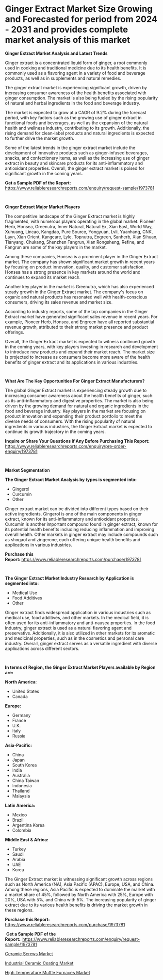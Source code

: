 <p><h1>Ginger Extract Market Size Growing and Forecasted for period from 2024 - 2031 and provides complete market analysis of this market</h1></p><p><strong>Ginger Extract Market Analysis and Latest Trends</strong></p>
<p><p>Ginger extract is a concentrated liquid form of ginger, a root commonly used in cooking and traditional medicine due to its health benefits. It is commonly used as a flavoring agent in a variety of food and beverage products, as well as in supplements and natural remedies.</p><p>The ginger extract market is experiencing significant growth, driven by increasing consumer awareness of the health benefits associated with ginger consumption. The market is also being fueled by the rising popularity of natural and herbal ingredients in the food and beverage industry.</p><p>The market is expected to grow at a CAGR of 9.2% during the forecast period, with key factors such as the growing use of ginger extract in functional foods and beverages, as well as the expansion of the natural health and wellness industry, contributing to its growth. Additionally, the rising demand for clean-label products and natural ingredients is expected to further drive the market growth.</p><p>Some of the latest trends in the ginger extract market include the development of innovative products such as ginger-infused beverages, snacks, and confectionery items, as well as the increasing use of ginger extract in beauty and skincare products for its anti-inflammatory and antioxidant properties. Overall, the ginger extract market is poised for significant growth in the coming years.</p></p>
<p><strong>Get a Sample PDF of the Report:&nbsp;</strong> <a href="https://www.reliableresearchreports.com/enquiry/request-sample/1973781">https://www.reliableresearchreports.com/enquiry/request-sample/1973781</a></p>
<p>&nbsp;</p>
<p><strong>Ginger Extract Major Market Players</strong></p>
<p><p>The competitive landscape of the Ginger Extract market is highly fragmented, with numerous players operating in the global market. Pioneer Herb, Honsea, Greenutra, Inner Natural, Natural Ex, Xian East, World Way, Xuhuang, Lincao, Kangdao, Pure Source, Yongyuan, Lvli, Yuanhang, CNK, Layn, Xian Orient, Kangcare, Lyle, Topnutra, Engreen, Sanherb, Xian Sihuan, Tianyang, Chukang, Shenzhen Fangrun, Xian Rongsheng, Refine, and Fangrun are some of the key players in the market.</p><p>Among these companies, Honsea is a prominent player in the Ginger Extract market. The company has shown significant market growth in recent years by focusing on product innovation, quality, and customer satisfaction. Honsea has a strong presence in key markets around the world and continues to expand its market reach.</p><p>Another key player in the market is Greenutra, which has also experienced steady growth in the Ginger Extract market. The company's focus on organic and natural products has resonated well with health-conscious consumers, driving its sales revenue and market size.</p><p>According to industry reports, some of the top companies in the Ginger Extract market have generated significant sales revenue in recent years. For example, Pioneer Herb, Honsea, and Engreen have all reported substantial revenue growth, attributed to their strong market presence and product offerings.</p><p>Overall, the Ginger Extract market is expected to witness continued growth in the coming years, with key players investing in research and development to introduce new products and expand their market reach. The market size is projected to increase as consumers become more aware of the health benefits of ginger extract and its applications in various industries.</p></p>
<p>&nbsp;</p>
<p><strong>What Are The Key Opportunities For Ginger Extract Manufacturers?</strong></p>
<p><p>The global Ginger Extract market is experiencing steady growth due to increasing consumer awareness about the health benefits of ginger, such as its anti-inflammatory and digestive properties. The market is also being driven by the growing demand for natural and organic ingredients in the food and beverage industry. Key players in the market are focusing on product innovation and expanding their product portfolio to meet the diverse needs of consumers. With the rising popularity of natural ingredients in various industries, the Ginger Extract market is expected to continue its growth trajectory in the coming years.</p></p>
<p><strong>Inquire or Share Your Questions If Any Before Purchasing This Report:</strong> <a href="https://www.reliableresearchreports.com/enquiry/pre-order-enquiry/1973781">https://www.reliableresearchreports.com/enquiry/pre-order-enquiry/1973781</a></p>
<p>&nbsp;</p>
<p><strong>Market Segmentation</strong></p>
<p><strong>The Ginger Extract Market Analysis by types is segmented into:</strong></p>
<p><ul><li>Gingerol</li><li>Curcumin</li><li>Other</li></ul></p>
<p><p>Ginger extract market can be divided into different types based on their active ingredients. Gingerol is one of the main components in ginger extract, known for its anti-inflammatory and antioxidant properties. Curcumin is another important compound found in ginger extract, known for its potential health benefits including reducing inflammation and improving overall health. Other markets in ginger extract may include compounds such as shogaol and zingerone, each offering unique health benefits and applications in various industries.</p></p>
<p><strong>Purchase this Report:&nbsp;</strong><a href="https://www.reliableresearchreports.com/purchase/1973781">https://www.reliableresearchreports.com/purchase/1973781</a></p>
<p>&nbsp;</p>
<p><strong>The Ginger Extract Market Industry Research by Application is segmented into:</strong></p>
<p><ul><li>Medical Use</li><li>Food Additives</li><li>Other</li></ul></p>
<p><p>Ginger extract finds widespread application in various industries such as medical use, food additives, and other markets. In the medical field, it is often used for its anti-inflammatory and anti-nausea properties. In the food industry, ginger extract is used as a natural flavoring agent and preservative. Additionally, it is also utilized in other markets for its aromatic and medicinal properties, such as in the cosmetics and personal care industry. Overall, ginger extract serves as a versatile ingredient with diverse applications across different sectors.</p></p>
<p>&nbsp;</p>
<p><strong>In terms of Region, the Ginger Extract Market Players available by Region are:</strong></p>
<p>
    <p> <strong> North America: </strong>
        <ul>
            <li>United States</li>
            <li>Canada</li>
        </ul>
        </p> 
    <p> <strong> Europe: </strong>
        <ul>
            <li>Germany</li>
            <li>France</li>
            <li>U.K.</li>
            <li>Italy</li>
            <li>Russia</li>
        </ul>
        </p> 
    <p> <strong> Asia-Pacific: </strong>
        <ul>
            <li>China</li>
            <li>Japan</li>
            <li>South Korea</li>
            <li>India</li>
            <li>Australia</li>
            <li>China Taiwan</li>
            <li>Indonesia</li>
            <li>Thailand</li>
            <li>Malaysia</li>
        </ul>
        </p> 
    <p> <strong> Latin America: </strong>
        <ul>
            <li>Mexico</li>
            <li>Brazil</li>
            <li>Argentina Korea</li>
            <li>Colombia</li>
        </ul>
        </p> 
    <p> <strong> Middle East & Africa: </strong>
        <ul>
            <li>Turkey</li>
            <li>Saudi</li>
            <li>Arabia</li>
            <li>UAE</li>
            <li>Korea</li>
        </ul>
    </p>
    </p>
<p><p>The Ginger Extract market is witnessing significant growth across regions such as North America (NA), Asia Pacific (APAC), Europe, USA, and China. Among these regions, Asia Pacific is expected to dominate the market with a market share of 45%, followed by North America with 25%, Europe with 20%, USA with 5%, and China with 5%. The increasing popularity of ginger extract due to its various health benefits is driving the market growth in these regions.</p></p>
<p><strong>Purchase this Report: </strong><a href="https://www.reliableresearchreports.com/purchase/1973781">https://www.reliableresearchreports.com/purchase/1973781</a></p>
<p>&nbsp;<strong>Get a Sample PDF of the Report:&nbsp;&nbsp;</strong><a href="https://www.reliableresearchreports.com/enquiry/request-sample/1973781">https://www.reliableresearchreports.com/enquiry/request-sample/1973781</a></p>
<p><strong></strong></p>
<p><p><a href="https://view.publitas.com/reportprime-1/ceramic-screws-market-size-market-trends-and-growth-outlook-forecasted-for-period-from-2023-to-2030/">Ceramic Screws Market</a></p><p><a href="https://view.publitas.com/reportprime-1/industrial-ceramic-coating-market-analysis-and-market-size-global-industry-overview-market-segmentation-and-forecast-2023-to-2030/">Industrial Ceramic Coating Market</a></p><p><a href="https://view.publitas.com/reportprime-1/high-temperature-muffle-furnaces-market-size-reflecting-a-forecast-till-2030-market-by-type-by-application-and-by-geography/">High Temperature Muffle Furnaces Market</a></p></p>